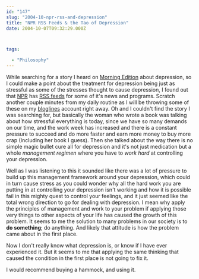 ```yaml
---
id: "147"
slug: "2004-10-npr-rss-and-depression"
title: "NPR RSS Feeds & the Tao of Depression"
date: 2004-10-07T09:32:29.000Z



tags:

  - "Philosophy"
---
```

<div class="sqs-html-content">
  <p>While searching for a story I heard on <a href="http://www.npr.org/programs/morning/">Morning Edition</a> about depression, so I could make a point about the treatment for depression being just as stressful as some of the stresses thought to cause depression, I found out that <a href="http://www.npr.org">NPR</a> has <a href="http://www.npr.org/rss/index.html">RSS feeds</a> for some of it's news and programs.  Scratch another couple minutes from my daily routine as I will be throwing some of these on my <a href="http://www.bloglines.com/">bloglines</a> account right away.
Oh and I couldn't find the story I was searching for, but basically the woman who wrote a book was talking about how stressful everything is today, since we have so many demands on our time, and the work week has increased and there is a constant pressure to succeed and do more faster and earn more money to buy more crap (Including her book I guess).  Then she talked about the way there is no simple magic bullet cure all for depression and it's not just medication but a whole <em>management regimen</em> where you have to <em>work hard</em> at controlling your depression.</p>
<p>Well as I was listening to this it sounded like there was a lot of pressure to build up this management framework around your depression, which could in turn cause stress as you could wonder why all the hard work you are putting in at controlling your depression isn't working and how it is possible fail in this mighty quest to control your feelings, and it just seemed like the total wrong direction to go for dealing with depression.  I mean why apply the principles of management and work to your problem if applying those very things to other aspects of your life has caused the growth of this problem.  It seems to me the solution to many problems in our society is to <strong>do something</strong>; do anything.  And likely that attitude is how the problem came about in the first place.  </p>
<p>Now I don't really know what depression is, or know if I have ever experienced it.  But it seems to me that applying the same thinking that caused the condition in the first place is not going to fix it.  </p>
<p>I would recommend buying a hammock, and using it.</p>
</div>
